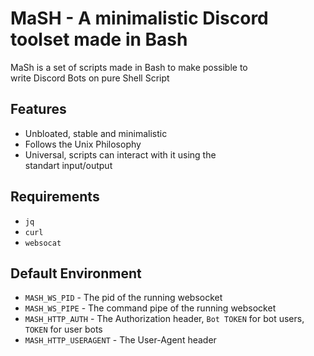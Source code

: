 # MaSH - A minimalistic Discord toolset made in Bash
MaSh is a set of scripts made in Bash to make possible to  
write Discord Bots on pure Shell Script

## Features
- Unbloated, stable and minimalistic
- Follows the Unix Philosophy
- Universal, scripts can interact with it using the  
standart input/output

## Requirements
- `jq`
- `curl`
- `websocat`

## Default Environment
- `MASH_WS_PID` - The pid of the running websocket
- `MASH_WS_PIPE` - The command pipe of the running websocket
- `MASH_HTTP_AUTH` - The Authorization header, `Bot TOKEN` for bot users, `TOKEN` for user bots
- `MASH_HTTP_USERAGENT` - The User-Agent header

